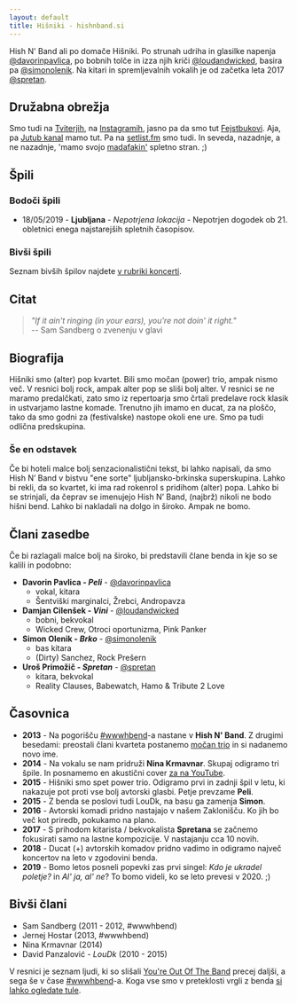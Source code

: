 ```yaml
---
layout: default
title: Hišniki - hishnband.si
---
```


Hish N' Band ali po domače Hišniki. Po strunah udriha in glasilke napenja [@davorinpavlica](https://twitter.com/davorinpavlica), po bobnih tolče in izza njih kriči [@loudandwicked](https://twitter.com/loudandwicked), basira pa [@simonolenik](https://twitter.com/simonolenik). Na kitari in spremljevalnih vokalih je od začetka leta 2017 [@spretan](https://twitter.com/spretan).

## Družabna obrežja

Smo tudi na [Tviterjih](https://twitter.com/hishnband), na [Instagramih](https://instagram.com/hishnband/), jasno pa da smo tut [Fejstbukovi](https://www.facebook.com/hishnband). Aja, pa [Jutub kanal](https://www.youtube.com/channel/UCTIELIn2BgFNHFnyAlIdBiw) mamo tut. Pa na [setlist.fm](http://www.setlist.fm/setlists/hish-n-band-5bc02fdc.html) smo tudi. In seveda, nazadnje, a ne nazadnje, 'mamo svojo [madafakin'](http://motherfuckingwebsite.com/) spletno stran. ;)

## Špili

### Bodoči špili

* 18/05/2019 - **Ljubljana** - _Nepotrjena lokacija_ - Nepotrjen dogodek ob 21. obletnici enega najstarejših spletnih časopisov.

### Bivši špili

Seznam bivših špilov najdete [v rubriki koncerti](../koncerti/).


## Citat

> *"If it ain't ringing (in your ears), you're not doin' it right."*<br>
-- Sam Sandberg o zvenenju v glavi

## Biografija

Hišniki smo (alter) pop kvartet. Bili smo močan (power) trio, ampak nismo več. V resnici bolj rock, ampak alter pop se sliši bolj alter. V resnici se ne maramo predalčkati, zato smo iz repertoarja smo črtali predelave rock klasik in ustvarjamo lastne komade. Trenutno jih imamo en ducat, za na ploščo, tako da smo godni za (festivalske) nastope okoli ene ure. Smo pa tudi odlična predskupina.

### Še en odstavek

Če bi hoteli malce bolj senzacionalistični tekst, bi lahko napisali, da smo Hish N’ Band v bistvu "ene sorte" ljubljansko-brkinska superskupina. Lahko bi rekli, da so kvartet, ki ima rad rokenrol s pridihom (alter) popa. Lahko bi se strinjali, da čeprav se imenujejo Hish N’ Band, (najbrž) nikoli ne bodo hišni bend. Lahko bi nakladali na dolgo in široko. Ampak ne bomo.

## Člani zasedbe

Če bi razlagali malce bolj na široko, bi predstavili člane benda in kje so se kalili in podobno:

* **Davorin Pavlica - _Peli_** - [@davorinpavlica](https://twitter.com/davorinpavlica)
	* vokal, kitara
	* Šentviški marginalci, Žrebci, Andropavza
* **Damjan Cilenšek - _Vini_** - [@loudandwicked](https://twitter.com/loudandwicked)
	* bobni, bekvokal
	* Wicked Crew, Otroci oportunizma, Pink Panker
* **Simon Olenik - _Brko_** - [@simonolenik](https://twitter.com/simonolenik)
	* bas kitara
	* (Dirty) Sanchez, Rock Prešern
* **Uroš Primožič - _Spretan_** - [@spretan](https://twitter.com/spretan)
	* kitara, bekvokal
	* Reality Clauses, Babewatch, Hamo & Tribute 2 Love 


## Časovnica

* **2013** - Na pogorišču [#wwwhbend](http://wwwhbend.tumblr.com/)-a nastane v **Hish N' Band**. Z drugimi besedami: preostali člani kvarteta postanemo [močan trio](https://en.wikipedia.org/wiki/Power_trio) in si nadanemo novo ime.
* **2014** - Na vokalu se nam pridruži **Nina Krmavnar**. Skupaj odigramo tri špile. In posnamemo en akustični cover [za na YouTube](https://www.youtube.com/watch?v=dWg7lQWMXnc).
* **2015** - Hišniki smo spet power trio. Odigramo prvi in zadnji špil v letu, ki nakazuje pot proti vse bolj avtorski glasbi. Petje prevzame **Peli**.
* **2015** - Z benda se poslovi tudi LouDk, na basu ga zamenja **Simon**.
* **2016** - Avtorski komadi pridno nastajajo v našem Zaklonišču. Ko jih bo več kot priredb, pokukamo na plano. 
* **2017** - S prihodom kitarista / bekvokalista **Spretana** se začnemo fokusirati samo na lastne kompozicije. V nastajanju cca 10 novih.
* **2018** - Ducat (+) avtorskih komadov pridno vadimo in odigramo največ koncertov na leto v zgodovini benda.
* **2019** - Bomo letos posneli popevki zas prvi singel: _Kdo je ukradel poletje?_ in _Al' ja, al' ne_? To bomo videli, ko se leto prevesi v 2020. ;) 

## Bivši člani
* Sam Sandberg (2011 - 2012, #wwwhbend)
* Jernej Hostar (2013, #wwwhbend) 
* Nina Krmavnar (2014)
* David Panzalović - _LouDk_ (2010 - 2015)

V resnici je seznam ljudi, ki so slišali [You're Out Of The Band](https://soundcloud.com/wwwhbend/youre-out-of-the-band) precej daljši, a sega še v čase [#wwwhbend](http://wwwhbend.tumblr.com/)-a. Koga vse smo v preteklosti vrgli z benda [si lahko ogledate tule](http://web.archive.org/web/20130513102148/http://wwwh.bend.si:80/o-bendu).